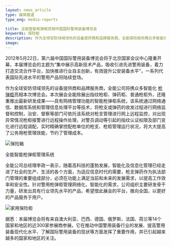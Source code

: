 ```yaml
---
layout: news_article
type: 媒体报道
type_eng: media-reports

title: 全能智能枪弹柜亮相中国国际警用装备博览会
keywords: 保险柜
description: 作为全球安防领域领先的设备提供商和品牌服务商，全能保险柜将携众多智能化枪弹柜亮相博览会，希望借此平台，推向全国，以更好的产品服务于用户。
image: 
---
```

2012年5月22日，第六届中国国际警用装备博览会将于北京国家会议中心隆重开幕，本届博览会的主题为“集中展示高新技术产品，吸收引进先进警用装备，着力打造交流合作平台，加快推进行业自主创新，有效提升公安装备水平”，一系列代表国际先进水平的警用产品将陆续登场。

作为全球安防领域领先的设备提供商和品牌服务商，全能公司将携众多智能化 [枪弹柜](http://www.qnnsafe.com/)亮相本次博览会。本次展会全能除展出指纹枪柜、弹药柜、普通枪柜外，还隆重推出最新研发成果——具有网络管理功能的智能枪弹柜系统，该系统通过网络通信、数据库系统和管理信息处理平台等技术，将枪支或弹药的收发过程进行网络监督和控制，治安、督察等部门可依托该系统对枪支管理进行网上远程监控，对出现异常情况枪柜报警进行远程操作处理，对警员调动等引起的指纹认证权限及部门变化进行远程调配，实时精确掌控配枪单位的枪支、枪柜管理运行状况，将大大提高了公务用枪管理效能，节约了管理成本。

![保险箱](http://www.qnnsafe.com/image-news/id034201.jpg)

全能智能枪弹柜管理系统

全能公司总经理李政一表示，随着高科技的蓬勃发展，智能化及信息化管理已经走进了社会的生产、生活的各个方面，为适应信息时代的需要，枪支弹药作为执法部门管理的重要组成部分，必须在功能上满足当前和未来的发展需求，以提高工作效率和安全性。针对警用枪弹柜管理网络化、智能化的需求，公司组织主要研发骨干力量，研发出具有行业领先水平的产品，希望借此展会的平台，推向全国，以更好的产品服务于用户。

![家用保险柜](http://www.qnnsafe.com/image-news/id034202.jpg)

据悉：本届博览会将有来自澳大利亚、巴西、德国、俄罗斯、法国、荷兰等14个国家和地区的近300家参展商参展。它在推动中国警用装备行业的发展、提高警用装备现代化水平、了解国际警用装备的现状等方面发挥了重要作用，并已引起越来越多的国家和地区的关注。
